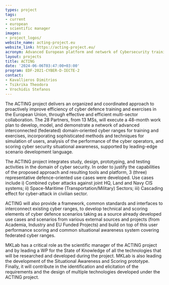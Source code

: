 ```yaml
---
types: project
tags:
- current
- european
- scientific manager
images: 
- project_logos/
website_name: acting-project.eu
website_link: https://acting-project.eu/
acronym: Advanced European platform and network of Cybersecurity training and exercises centres
layout: projects
title: ACTING
date: '2024-06-06T03:47:00+03:00'
program: EDF-2021-CYBER-D-IECTE-2
contact:
- Kavallieros Dimitrios
- Tsikrika Theodora
- Vrochidis Stefanos
---
```

<p>
The ACTING project delivers an organized and coordinated approach to proactively improve efficiency of cyber defence training and exercises in the European Union, through effective and efficient multi-sector collaboration. The 28 Partners, from 13 MSs, will execute a 48-month work plan to develop, model, and demonstrate a network of advanced interconnected (federated) domain-oriented cyber ranges for training and exercises, incorporating sophisticated methods and techniques for simulation of users, analysis of the performance of the cyber operators, and scoring cyber security situational awareness, supported by leading-edge scenario development language.
</p>
<p>
The ACTING project integrates study, design, prototyping, and testing activities in the domain of cyber security. In order to justify the capabilities of the proposed approach and resulting tools and platform, 3 (three) representative defence-oriented use cases were developed. Use cases include i) Combined cyber attacks against joint HQ, Land and Navy CIS systems; ii) Space-Maritime (Transportation/Military) Sectors; iii) Cascading effect for cyber-attack in civilian sector. 
</p>
<p>
ACTING will also provide a framework, common standards and interfaces to interconnect existing cyber ranges, to develop technical and scoring elements of cyber defence scenarios taking as a source already developed use cases and scenarios from various external sources and projects (from Academia, Industry and EU Funded Projects) and build on top of this user performance scoring and common situational awareness system covering federated cyber ranges.
</p>
<p>
MKLab has a critical role as the scientific manager of the ACTING project and by leading a WP for the State of Knowledge of all the technologies that will be researched and developed during the project. MKLab is also leading the development of the Situational Awareness and Scoring prototype. Finally, it will contribute in the identification and elicitation of the requirements and the design of multiple technologies developed under the ACTING project.
</p>